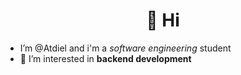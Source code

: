
<div align="center">
  <h1>👋 Hi</h1>
</div>

- I’m @Atdiel and i'm a *software engineering* student
- 👀 I’m interested in **backend development**

<!---
Atdiel/Atdiel is a ✨ special ✨ repository because its `README.md` (this file) appears on your GitHub profile.
You can click the Preview link to take a look at your changes.
--->
